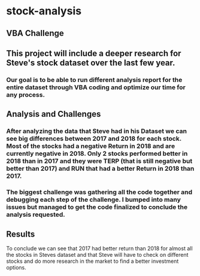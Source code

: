 # stock-analysis
## VBA Challenge

## This project will include a deeper research for Steve's stock dataset over the last few year. 

### Our goal is to be able to run different analysis report for the entire dataset through VBA coding and optimize our time for any process.

## Analysis and Challenges

### After analyzing the data that Steve had in his Dataset we can see big differences between 2017 and 2018 for each stock. Most of the stocks had a negative Return in 2018 and are currently negative in 2018. Only 2 stocks performed better in 2018 than in 2017 and they were TERP (that is still negative but better than 2017) and RUN that had a better Return in 2018 than 2017.

### The biggest challenge was gathering all the code together and debugging each step of the challenge. I bumped into many issues but managed to get the code finalized to conclude the analysis requested. 

## Results

To conclude we can see that 2017 had better return than 2018 for almost all the stocks in Steves dataset and that Steve will have to check on different stocks and do more research in the market to find a better investment options.
